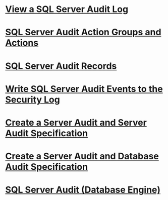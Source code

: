 # [View a SQL Server Audit Log](view-a-sql-server-audit-log.md)
# [SQL Server Audit Action Groups and Actions](sql-server-audit-action-groups-and-actions.md)
# [SQL Server Audit Records](sql-server-audit-records.md)
# [Write SQL Server Audit Events to the Security Log](write-sql-server-audit-events-to-the-security-log.md)
# [Create a Server Audit and Server Audit Specification](create-a-server-audit-and-server-audit-specification.md)
# [Create a Server Audit and Database Audit Specification](create-a-server-audit-and-database-audit-specification.md)
# [SQL Server Audit (Database Engine)](sql-server-audit-database-engine.md)
